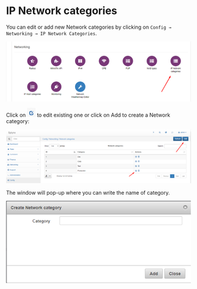 IP Network categories
=====================

You can edit or add new Network categories by clicking on `Config → Networking → IP Network Categories`.

![Main_menu](main_menu.png)


Click on ![](edit_icon.png)  to edit existing one or click on Add to create a Network category:

![Create a network category](create.png)

The window will pop-up where you can write the name of category.

![Create a network category](create1.png)
